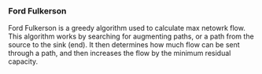 ### Ford Fulkerson

Ford Fulkerson is a greedy algorithm used to calculate max netowrk flow. This algorithm works by searching for augmenting paths, or a path from the source to the sink (end). It then determines how much flow can be sent through a path, and then increases the flow by the minimum residual capacity. 
